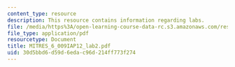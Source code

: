 ```yaml
---
content_type: resource
description: This resource contains information regarding labs.
file: /media/https%3A/open-learning-course-data-rc.s3.amazonaws.com/res-6-009-how-to-process-analyze-and-visualize-data-january-iap-2012/30d5bbd6d59d6edac96d214ff773f274_MITRES_6_009IAP12_lab2.pdf
file_type: application/pdf
resourcetype: Document
title: MITRES_6_009IAP12_lab2.pdf
uid: 30d5bbd6-d59d-6eda-c96d-214ff773f274
---
```

